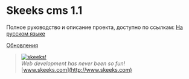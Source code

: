 Skeeks cms 1.1
==============

Полное руководство и описание проекта, доступно по ссылкам:
[На русском языке](http://git.skeeks.com/skeeks/cms/blob/master/docs/guide-ru/README.md)

[Обновления](http://git.skeeks.com/skeeks/cms/blob/master/CHANGELOG.md)


> [![skeeks!](https://gravatar.com/userimage/74431132/13d04d83218593564422770b616e5622.jpg)](http://www.skeeks.com)  
<i>Web development has never been so fun!</i>  
[www.skeeks.com](http://www.skeeks.com)